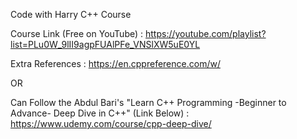 Code with Harry C++ Course 

Course Link (Free on YouTube) :
https://youtube.com/playlist?list=PLu0W_9lII9agpFUAlPFe_VNSlXW5uE0YL

Extra References :
https://en.cppreference.com/w/

OR

Can Follow the Abdul Bari's "Learn C++ Programming -Beginner to Advance- Deep Dive in C++" (Link Below) :
https://www.udemy.com/course/cpp-deep-dive/
